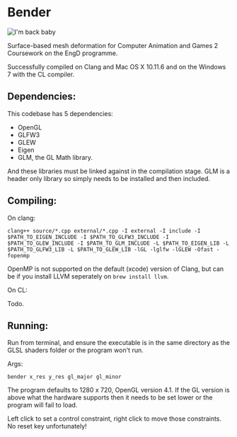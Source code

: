 # Bender

![I'm back baby](http://static.comicvine.com/uploads/original/5/56434/1524097-zz.jpg)

Surface-based mesh deformation for Computer Animation and Games 2 Coursework on the EngD programme. 

Successfully compiled on Clang and Mac OS X 10.11.6 and on the Windows 7 with the CL compiler.

## Dependencies: 

This codebase has 5 dependencies:

* OpenGL
* GLFW3
* GLEW
* Eigen
* GLM, the GL Math library.

And these libraries must be linked against in the compilation stage. GLM is a header only library so simply needs to be installed and then included. 

## Compiling:

On clang:

    clang++ source/*.cpp external/*.cpp -I external -I include -I $PATH_TO_EIGEN_INCLUDE -I $PATH_TO_GLFW3_INCLUDE -I $PATH_TO_GLEW_INCLUDE -I $PATH_TO_GLM_INCLUDE -L $PATH_TO_EIGEN_LIB -L $PATH_TO_GLFW3_LIB -L $PATH_TO_GLEW_LIB -lGL -lglfw -lGLEW -Ofast -fopenmp

OpenMP is not supported on the default (xcode) version of Clang, but can be if you install LLVM seperately on `brew install llvm`.

On CL:

Todo.

## Running:

Run from terminal, and ensure the executable is in the same directory as the GLSL shaders folder or the program won't run. 

Args:

    bender x_res y_res gl_major gl_minor

The program defaults to 1280 x 720, OpenGL version 4.1. If the GL version is above what the hardware supports then it needs to be set lower or the program will fail to load.

Left click to set a control constraint, right click to move those constraints. No reset key unfortunately!
